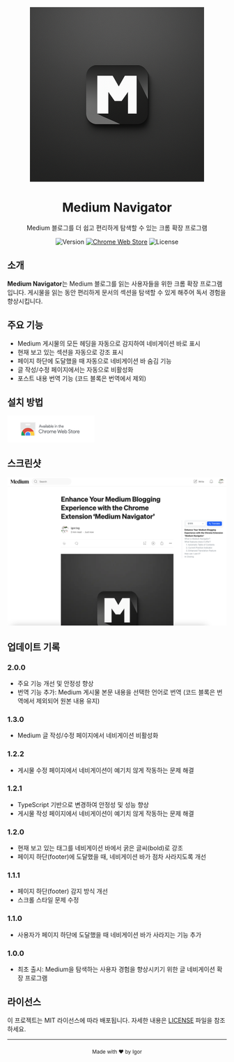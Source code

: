 <div align="center">
  <img src="images/banner.png" width="400" alt="Medium Navigator" />
  <h1>Medium Navigator</h1>
  <p>Medium 블로그를 더 쉽고 편리하게 탐색할 수 있는 크롬 확장 프로그램</p>

  ![Version](https://img.shields.io/badge/version-2.0.0-blue)
  [![Chrome Web Store](https://img.shields.io/badge/Chrome%20Web%20Store-2.0.0-green?logo=google-chrome&logoColor=white)](https://chromewebstore.google.com/detail/medium-navigator/cakgellcgmlfnedjjgfcgikkgpfajfck)
  ![License](https://img.shields.io/badge/License-MIT-blue)

</div>

## 소개

**Medium Navigator**는 Medium 블로그를 읽는 사용자들을 위한 크롬 확장 프로그램입니다. 게시물을 읽는 동안 편리하게 문서의 섹션을 탐색할 수 있게 해주어 독서 경험을 향상시킵니다.

## 주요 기능

- Medium 게시물의 모든 헤딩을 자동으로 감지하여 네비게이션 바로 표시
- 현재 보고 있는 섹션을 자동으로 강조 표시
- 페이지 하단에 도달했을 때 자동으로 네비게이션 바 숨김 기능
- 글 작성/수정 페이지에서는 자동으로 비활성화
- 포스트 내용 번역 기능 (코드 블록은 번역에서 제외)


## 설치 방법

[<img src="images/chrome-web-store.png" alt="Chrome Web Store에서 다운로드하기" width="200">](https://chromewebstore.google.com/detail/medium-navigator/cakgellcgmlfnedjjgfcgikkgpfajfck)

## 스크린샷

<div align="center">
  <img src="images/screenshot.png" alt="Medium Navigator Screenshot" width="1280"/>
</div>


## 업데이트 기록

### 2.0.0
- 주요 기능 개선 및 안정성 향상
- 번역 기능 추가: Medium 게시물 본문 내용을 선택한 언어로 번역 (코드 블록은 번역에서 제외되어 원본 내용 유지)

### 1.3.0
- Medium 글 작성/수정 페이지에서 네비게이션 비활성화

### 1.2.2
- 게시물 수정 페이지에서 네비게이션이 예기치 않게 작동하는 문제 해결

### 1.2.1
- TypeScript 기반으로 변경하여 안정성 및 성능 향상
- 게시물 작성 페이지에서 네비게이션이 예기치 않게 작동하는 문제 해결

### 1.2.0
- 현재 보고 있는 태그를 네비게이션 바에서 굵은 글씨(bold)로 강조
- 페이지 하단(footer)에 도달했을 때, 네비게이션 바가 점차 사라지도록 개선

### 1.1.1
- 페이지 하단(footer) 감지 방식 개선
- 스크롤 스타일 문제 수정

### 1.1.0
- 사용자가 페이지 하단에 도달했을 때 네비게이션 바가 사라지는 기능 추가

### 1.0.0
- 최초 출시: Medium을 탐색하는 사용자 경험을 향상시키기 위한 글 네비게이션 확장 프로그램


## 라이선스

이 프로젝트는 MIT 라이선스에 따라 배포됩니다. 자세한 내용은 [LICENSE](LICENSE) 파일을 참조하세요.

---

<div align="center">
  <sub>Made with ❤️ by Igor</sub>
</div>